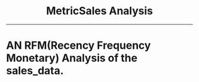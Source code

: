 # <center>MetricSales Analysis</center>

<hr>

# AN RFM(Recency Frequency Monetary) Analysis of the sales_data.